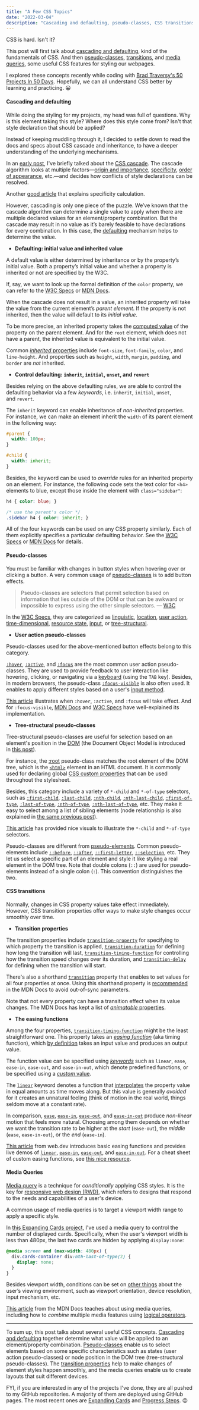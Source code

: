 ```yaml
---
title: "A Few CSS Topics"
date: "2022-03-04"
description: "Cascading and defaulting, pseudo-classes, CSS transitions, and media queries"
--- 
```


CSS is hard. Isn't it? 

This post will first talk about [cascading and defaulting](#cascading-and-defaulting), kind of the fundamentals of CSS. And then [pseudo-classes](#pseudo-classes), [transitions](#css-transitions), and [media queries](#media-queries), some useful CSS features for styling our webpages.

I explored these concepts recently while coding with [Brad Traversy's 50 Projects In 50 Days](https://www.udemy.comourse/50-projects-50-days/). Hopefully, we can all understand CSS better by learning and practicing. 😀

#### Cascading and defaulting

While doing the styling for my projects, my head was full of questions. Why is this element taking this style? Where does this style come from? Isn't that style declaration that should be applied?

Instead of keeping muddling through it, I decided to settle down to read the docs and specs about CSS cascade and inheritance, to have a deeper understanding of the underlying mechanisms.

In an [early post](../2021-12-12-css-foundations/), I've briefly talked about the [CSS cascade](https://drafts.csswg.org/css-cascade/#cascading). The cascade algorithm looks at multiple factors—[origin and importance](https://drafts.csswg.org/css-cascade/#cascade-origin), [specificity](https://drafts.csswg.org/css-cascade/#cascade-specificity), [order of appearance](https://drafts.csswg.org/css-cascade/#cascade-order), etc.—and decides how conflicts of style declarations can be resolved.

<div class="notecard link">

Another [good article](https://css-tricks.com/specifics-on-css-specificity/) that explains specificity calculation.

</div>

However, cascading is only one piece of the puzzle. We’ve known that the cascade algorithm can determine a single value to apply when there are multiple declared values for an element/property combination. But the cascade may result in no value as it’s barely feasible to have declarations for every combination. In this case, the [defaulting](https://www.w3.org/TR/css-cascade-4/#defaulting) mechanism helps to determine the value.

- **Defaulting: initial value and inherited value**

A default value is either determined by inheritance or by the property’s initial value. Both a property’s initial value and whether a property is inherited or not are specified by the W3C. 

<div class="notecard info">

If, say, we want to look up the formal definition of the `color` property, we can refer to the [W3C Specs](https://www.w3.org/TR/css-color-4/#the-color-property) or [MDN Docs](https://developer.mozilla.org/en-US/docs/Web/CSS/color#formal_definition).

</div>

When the cascade does not result in a value, an inherited property will take the value from the current element’s *parent element*. If the property is not inherited, then the value will default to its *initial value*.

<div class="notecard info">

To be more precise, an inherited property takes the [computed value](https://www.w3.org/TR/css-cascade-4/#computed-value) of the property on the parent element. And for the `root` element, which does not have a parent, the inherited value is equivalent to the initial value.

</div>

Common [*inherited* properties](https://web.dev/learn/css/inheritance/#which-properties-are-inheritable) include `font-size`, `font-family`, `color`, and `line-height`. And properties such as `height`, `width`, `margin`, `padding`, and `border` are *not* inherited. 

- **Control defaulting: `inherit`, `initial`, `unset`, and `revert`**

Besides relying on the above defaulting rules, we are able to control the defaulting behavior via a few *keywords*, i.e. `inherit`, `initial`, `unset`, and `revert`.

The `inherit` keyword can enable inheritance of *non-inherited* properties. For instance, we can make an element inherit the `width` of its parent element in the following way:

``` css
#parent {
  width: 100px;
}

#child {
  width: inherit;
}
```

Besides, the keyword can be used to *override* rules for an inherited property on an element. For instance, the following code sets the text color for `<h4>` elements to blue, except those inside the element with `class="sidebar"`:

``` css
h4 { color: blue; }

/* use the parent's color */
.sidebar h4 { color: inherit; }
```

<div class="notecard info">

All of the four keywords can be used on any CSS property similarly. Each of them explicitly specifies a particular defaulting behavior. See the [W3C Specs](https://www.w3.org/TR/css-cascade-4/#defaulting-keywords) or [MDN Docs](https://developer.mozilla.org/en-US/docs/Learn/CSS/Building_blocks/Cascade_and_inheritance#controlling_inheritance) for details.

</div>

#### Pseudo-classes

You must be familiar with changes in button styles when hovering over or clicking a button. A very common usage of [pseudo-classes](https://developer.mozilla.org/en-US/docs/Web/CSS/Pseudo-classes) is to add button effects.

> Pseudo-classes are selectors that permit selection based on information that lies outside of the DOM or that can be awkward or impossible to express using the other simple selectors. — [W3C](https://www.w3.org/TR/selectors-4/#pseudo-classes)

In the [W3C Specs](https://www.w3.org/TR/selectors-4/#linguistic-pseudos), they are categorized as [linguistic](https://developer.mozilla.org/en-US/docs/Web/CSS/Pseudo-classes#linguistic_pseudo-classes), [location](https://developer.mozilla.org/en-US/docs/Web/CSS/Pseudo-classes#location_pseudo-classes), [user action](https://developer.mozilla.org/en-US/docs/Web/CSS/Pseudo-classes#user_action_pseudo-classes), [time-dimensional](https://developer.mozilla.org/en-US/docs/Web/CSS/Pseudo-classes#time-dimensional_pseudo-classes), [resource state](https://developer.mozilla.org/en-US/docs/Web/CSS/Pseudo-classes#resource_state_pseudo-classes), [input](https://developer.mozilla.org/en-US/docs/Web/CSS/Pseudo-classes#the_input_pseudo-classes), or [tree-structural](https://developer.mozilla.org/en-US/docs/Web/CSS/Pseudo-classes#tree-structural_pseudo-classes).

- **User action pseudo-classes**

Pseudo-classes used for the above-mentioned button effects belong to this category.

[`:hover`](https://developer.mozilla.org/en-US/docs/Web/CSS/:hover), [`:active`](https://developer.mozilla.org/en-US/docs/Web/CSS/:active), and [`:focus`](https://developer.mozilla.org/en-US/docs/Web/CSS/:focus) are the most common user action pseudo-classes. They are used to provide feedback to user interaction like hovering, clicking, or navigating via a [keyboard](https://developer.mozilla.org/en-US/docs/Web/Accessibility/Understanding_WCAG/Keyboard) (using the `TAB` key). Besides, in modern browsers, the pseudo-class [`:focus-visible`](https://developer.mozilla.org/en-US/docs/Web/CSS/:focus-visible) is also often used. It enables to apply different styles based on a user's [input method](https://www.w3.org/WAI/WCAG21/Understanding/input-modalities).

<div class="notecard link">

[This article](https://bitsofco.de/when-do-the-hover-focus-and-active-pseudo-classes-apply/) illustrates when `:hover`, `:active`, and `:focus` will take effect. And for `:focus-visible`, [MDN Docs](https://developer.mozilla.org/en-US/docs/Web/CSS/:focus-visible) and [W3C Specs](https://drafts.csswg.org/selectors-4/#the-focus-visible-pseudo) have well-explained its implementation.

</div>

- **Tree-structural pseudo-classes**

Tree-structural pseudo-classes are useful for selection based on an element's position in the [DOM](https://developer.mozilla.org/en-US/docs/Web/API/Document_Object_Model) (the Document Object Model is introduced in [this post](../2022-01-27-dom-and-events/#the-document-object-model)).


For instance, the [:root](https://developer.mozilla.org/en-US/docs/Web/CSS/:root) pseudo-class matches the root element of the DOM tree, which is the [`<html>`](https://developer.mozilla.org/en-US/docs/Web/HTML/Element/html) element in an HTML document. It is commonly used for declaring global [CSS custom properties](https://developer.mozilla.org/en-US/docs/Web/CSS/Using_CSS_custom_properties) that can be used throughout the stylesheet.

Besides, this category include a variety of `*-child` and `*-of-type` selectors, such as [`:first-child`](https://developer.mozilla.org/en-US/docs/Web/CSS/:first-child), [`:last-child`](https://developer.mozilla.org/en-US/docs/Web/CSS/:last-child), [`:nth-child`](https://developer.mozilla.org/en-US/docs/Web/CSS/:nth-child), [`:nth-last-child`](https://developer.mozilla.org/en-US/docs/Web/CSS/:nth-last-child), [`:first-of-type`](https://developer.mozilla.org/en-US/docs/Web/CSS:first-of-type), [`:last-of-type`](https://developer.mozilla.org/en-US/docs/Web/CSS/:last-of-type), [`:nth-of-type`](https://developer.mozilla.org/en-US/docs/Web/CSS/:nth-of-type), [`:nth-last-of-type`](https://developer.mozilla.org/en-US/docs/Web/CSS/:nth-last-of-type), etc. They make it easy to select among a list of sibling elements (node relationship is also explained in [the same previous post](../2022-01-27-dom-and-events/#the-dom-node-interface)).

<div class="notecard link">

[This article](https://www.freecodecamp.org/news/explained-css-pseudo-classes-cef3c3177361/) has provided nice visuals to illustrate the `*-child` and `*-of-type` selectors.

</div>

<div class="notecard info">

Pseudo-classes are different from [pseudo-elements](https://developer.mozilla.org/en-US/docs/Web/CSS/Pseudo-elements). Common pseudo-elements include [`::before`](https://developer.mozilla.org/en-US/docs/Web/CSS/::before), [`::after`](https://developer.mozilla.org/en-US/docs/Web/CSS/::after), [`::first-letter`](https://developer.mozilla.org/en-US/docs/Web/CSS/::first-letter), [`::selection`](https://developer.mozilla.org/en-US/docs/Web/CSS/::selection), etc. They let us select a specific part of an element and style it like styling a real element in the DOM tree. Note that double colons (`::`) are used for pseudo-elements instead of a single colon (`:`). This convention distinguishes the two.

</div>

#### CSS transitions

Normally, changes in CSS property values take effect immediately. However, CSS transition properties offer ways to make style changes occur smoothly over time.

- **Transition properties**

The transition properties include [`transition-property`](https://developer.mozilla.org/en-US/docs/Web/CSS/transition-property) for specifying to which property the transition is applied, [`transition-duration`](https://developer.mozilla.org/en-US/docs/Web/CSS/transition-duration) for defining how long the transition will last, [`transition-timing-function`](https://developer.mozilla.org/en-US/docs/Web/CSS/transition-timing-function) for controlling how the transition speed changes over its duration, and [`transition-delay`](https://developer.mozilla.org/en-US/docs/Web/CSS/transition-delay) for defining when the transition will start.

There's also a shorthand [`transition`](https://developer.mozilla.org/en-US/docs/Web/CSS/transition) property that enables to set values for all four properties at once. Using this shorthand property is [recommended](https://developer.mozilla.org/en-US/docs/Web/CSS/CSS_Transitions/Using_CSS_transitions#defining_transitions) in the MDN Docs to avoid out-of-sync parameters.

<div class="notecard info">

Note that not every property can have a transition effect when its value changes. The MDN Docs has kept a list of [*animatable* properties](https://developer.mozilla.org/en-US/docs/Web/CSS/CSS_animated_properties).

</div>

- **The easing functions**

Among the four properties, [`transition-timing-function`](https://www.w3.org/TR/css-transitions-1/#transition-timing-function-property) might be the least straightforward one. This property takes an [*easing function*](https://developer.mozilla.org/en-US/docs/Web/CSS/easing-function) (aka timing function), which [by definition](https://www.w3.org/TR/css-easing-1/#easing-functions) takes an input value and produces an output value.
 
The function value can be specified using [*keywords*](https://developer.mozilla.org/en-US/docs/Web/CSS/transition-timing-function#values) such as `linear`, `ease`, `ease-in`, `ease-out`, and `ease-in-out`, which denote predefined functions, or be specified using a [*custom* value](https://developers.google.com/web/fundamentals/design-and-ux/animations/custom-easing). 

The [`linear`](https://www.w3.org/TR/css-easing-1/#the-linear-easing-function) keyword denotes a function that [interpolates](https://en.wikipedia.org/wiki/Interpolation) the property value in equal amounts as time moves along. But this value is generally *avoided* for it creates an unnatural feeling (think of motion in the real world, things seldom move at a constant rate).

In comparison, [`ease`](https://www.w3.org/TR/css-easing-1/#valdef-cubic-bezier-easing-function-ease), [`ease-in`](https://www.w3.org/TR/css-easing-1/#valdef-cubic-bezier-easing-function-ease-in), [`ease-out`](https://www.w3.org/TR/css-easing-1/#valdef-cubic-bezier-easing-function-ease-out), and [`ease-in-out`](https://www.w3.org/TR/css-easing-1/#valdef-cubic-bezier-easing-function-ease-in-out) produce *non-linear* motion that feels more natural. Choosing among them depends on whether we want the transition rate to be higher at the *start* (`ease-out`), the *middle* (`ease`, `ease-in-out`), or the *end* (`ease-in`).

<div class="notecard link">

[This article](https://developers.google.com/web/fundamentals/design-and-ux/animations/the-basics-of-easing) from web.dev introduces basic easing functions and provides live demos of [`linear`](https://googlesamples.github.io/web-fundamentals/fundamentals/design-and-ux/animations/box-move-linear.html), [`ease-in`](https://googlesamples.github.io/web-fundamentals/fundamentals/design-and-ux/animations/box-move-ease-in.html), [`ease-out`](https://googlesamples.github.io/web-fundamentals/fundamentals/design-and-ux/animations/box-move-ease-out.html), and [`ease-in-out`](https://developers.google.com/web/fundamentals/design-and-ux/animations/the-basics-of-easing). For a cheat sheet of custom easing functions, see [this nice resource](https://easings.net/).

</div>

#### Media Queries

[Media query](https://www.w3.org/TR/mediaqueries-5/) is a technique for *conditionally* applying CSS styles. It is the key for [responsive web design (RWD)](https://developer.mozilla.org/en-US/docs/Learn/CSS/CSS_layout/Responsive_Design), which refers to designs that respond to the needs and capabilities of a user's device.

A common usage of media queries is to target a viewport width range to apply a specific style. 

In [this Expanding Cards project](https://sharonytlau.github.io/50-projects-50-days/1-expanding-cards/index.html), I've used a media query to control the number of displayed cards. Specifically, when the user's viewport width is less than 480px, the last two cards are hidden by applying `display:none`:

``` css
@media screen and (max-width: 480px) {
  div.cards-container div:nth-last-of-type(2) {
    display: none;
  }
}
```

Besides viewport width, conditions can be set on [other things](https://developer.mozilla.org/en-US/docs/Web/CSS/@media#media_features) about the user’s viewing environment, such as viewport orientation, device resolution, input mechanism, etc.

<div class="notecard link">

[This article](https://developer.mozilla.org/en-US/docs/Learn/CSS/CSS_layout/Media_queries) from the MDN Docs teaches about using media queries, including how to *combine* multiple media features using [logical operators](https://developer.mozilla.org/en-US/docs/Web/CSS/@media#logical_operators).

</div>

---

<p class="final-paragraph"> 

To sum up, this post talks about several useful CSS concepts. [Cascading and defaulting](#cascading-and-defaulting) together determine what value will be applied to an element/property combination. [Pseudo-classes](#pseudo-classes) enable us to select elements based on some specific characteristics such as states (user action pseudo-classes) or node position in the DOM tree (tree-structural pseudo-classes). The [transition properties](#css-transitions) help to make changes of element styles happen smoothly, and the media queries enable us to create layouts that suit different devices.

</p>

FYI, if you are interested in any of the projects I've done, they are all pushed to my GitHub repositories. A majority of them are deployed using GitHub pages. The most recent ones are [Expanding Cards](https://sharonytlau.github.io/50-projects-50-days/1-expanding-cards/index.html) and [Progress Steps](https://sharonytlau.github.io/50-projects-50-days/2-progress-steps/index.html). 😉



